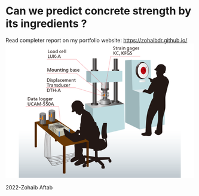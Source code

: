# Can we predict concrete strength by its ingredients ? 

Read completer report on my portfolio website: https://zohaibdr.github.io/ 
![](concrete.png)

<p> 2022-Zohaib Aftab </p>
